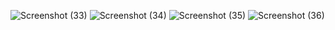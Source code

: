 ![Screenshot (33)](https://user-images.githubusercontent.com/107710864/196689879-a45c845f-4cc6-4967-a155-d43de3e79a69.png)
![Screenshot (34)](https://user-images.githubusercontent.com/107710864/196689953-e2747a3b-f720-4f68-bead-7a0fa94d3711.png)
![Screenshot (35)](https://user-images.githubusercontent.com/107710864/196689977-913ef7a0-ff09-4ef0-9c6c-8f14ef91aa1b.png)
![Screenshot (36)](https://user-images.githubusercontent.com/107710864/196689997-1a6b4a44-7d14-45bf-9c77-3b7976216e4d.png)
